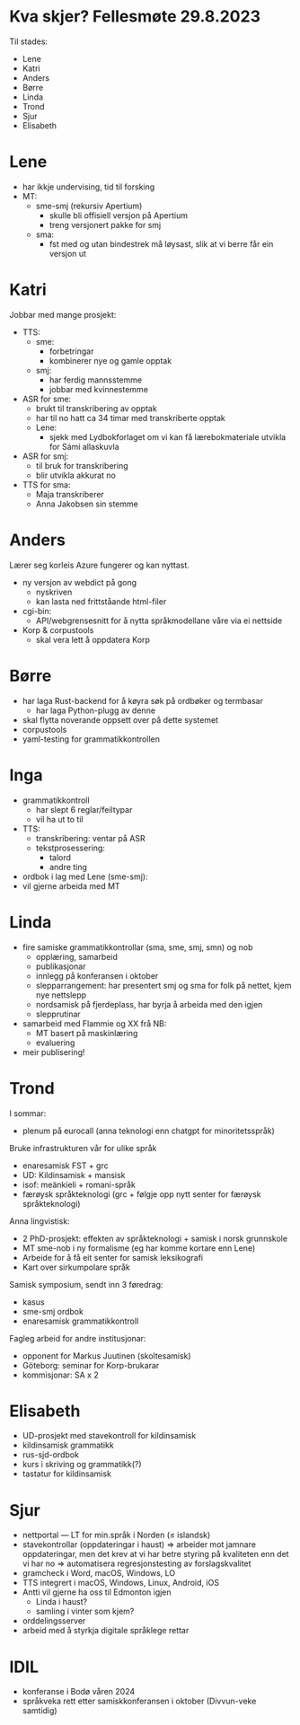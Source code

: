 # Kva skjer? Fellesmøte 29.8.2023

Til stades:
- Lene
- Katri
- Anders
- Børre
- Linda
- Trond
- Sjur
- Elisabeth

# Lene

- har ikkje undervising, tid til forsking
- MT:
    - sme-smj (rekursiv Apertium)
        - skulle bli offisiell versjon på Apertium
        - treng versjonert pakke for smj
    - sma:
        - fst med og utan bindestrek må løysast, slik at vi berre får ein versjon ut

# Katri

Jobbar med mange prosjekt:
- TTS:
    - sme:
        - forbetringar
        - kombinerer nye og gamle opptak
    - smj:
        - har ferdig mannsstemme
        - jobbar med kvinnestemme
- ASR for sme:
    - brukt til transkribering av opptak
    - har til no hatt ca 34 timar med transkriberte opptak
    - Lene:
        - sjekk med Lydbokforlaget om vi kan få lærebokmateriale utvikla for Sámi allaskuvla
- ASR for smj:
    - til bruk for transkribering
    - blir utvikla akkurat no
- TTS for sma:
    - Maja transkriberer
    - Anna Jakobsen sin stemme

# Anders

Lærer seg korleis Azure fungerer og kan nyttast.

- ny versjon av webdict på gong
    - nyskriven
    - kan lasta ned frittståande html-filer
- cgi-bin:
    - API/webgrensesnitt for å nytta språkmodellane våre via ei nettside
- Korp & corpustools
    - skal vera lett å oppdatera Korp

# Børre

- har laga Rust-backend for å køyra søk på ordbøker og termbasar
    - har laga Python-plugg av denne
- skal flytta noverande oppsett over på dette systemet
- corpustools
- yaml-testing for grammatikkontrollen

# Inga

- grammatikkontroll
    - har slept 6 reglar/feiltypar
    - vil ha ut to til
- TTS:
    - transkribering: ventar på ASR
    - tekstprosessering:
        - talord
        - andre ting
- ordbok i lag med Lene (sme-smj):
- vil gjerne arbeida med MT

# Linda

- fire samiske grammatikkontrollar (sma, sme, smj, smn) og nob
    - opplæring, samarbeid
    - publikasjonar
    - innlegg på konferansen i oktober
    - slepparrangement: har presentert smj og sma for folk på nettet, kjem nye nettslepp
    - nordsamisk på fjerdeplass, har byrja å arbeida med den igjen
    - slepprutinar
- samarbeid med Flammie og XX frå NB:
    - MT basert på maskinlæring
    - evaluering
- meir publisering!

# Trond

I sommar:
- plenum på eurocall (anna teknologi enn chatgpt for minoritetsspråk)

Bruke infrastrukturen vår for ulike språk
- enaresamisk FST + grc
- UD: Kildinsamisk + mansisk
- isof: meänkieli + romani-språk
- færøysk språkteknologi (grc + følgje opp nytt senter for færøysk språkteknologi)

Anna lingvistisk:
- 2 PhD-prosjekt: effekten av språkteknologi + samisk i norsk grunnskole
- MT sme-nob i ny formalisme (eg har komme kortare enn Lene)
- Arbeide for å få eit senter for samisk leksikografi
- Kart over sirkumpolare språk

Samisk symposium, sendt inn 3 føredrag:
- kasus
- sme-smj ordbok
- enaresamisk grammatikkontroll

Fagleg arbeid for andre institusjonar:
- opponent for Markus Juutinen (skoltesamisk)
- Göteborg: seminar for Korp-brukarar
- kommisjonar: SA x 2


# Elisabeth

- UD-prosjekt med stavekontroll for kildinsamisk
- kildinsamisk grammatikk
- rus-sjd-ordbok
- kurs i skriving og grammatikk(?)
- tastatur for kildinsamisk

# Sjur

- nettportal — LT for min.språk i Norden (≤ islandsk)
- stavekontrollar (oppdateringar i haust) => arbeider mot jamnare oppdateringar, men det krev at vi har betre styring på kvaliteten enn det vi har no => automatisera regresjonstesting av forslagskvalitet
- gramcheck i Word, macOS, Windows, LO
- TTS integrert i macOS, Windows, Linux, Android, iOS
- Antti vil gjerne ha oss til Edmonton igjen
    - Linda i haust?
    - samling i vinter som kjem?
- orddelingsserver
- arbeid med å styrkja digitale språklege rettar

# IDIL

- konferanse i Bodø våren 2024
- språkveka rett etter samiskkonferansen i oktober (Divvun-veke samtidig)
